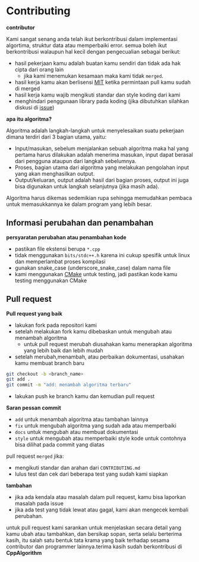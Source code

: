 # Contributing

**contributor**

Kami sangat senang anda telah ikut berkontribusi dalam implementasi algortima, struktur data atau memperbaiki error.
semua boleh ikut berkontribusi walaupun hal kecil dengan pengecualian sebagai berikut:

- hasil pekerjaan kamu adalah buatan kamu sendiri dan tidak ada hak cipta dari orang lain
  - jika kami menemukan kesamaan maka kami tidak `merged`.
- hasil kerja kamu akan berlisensi [MIT](LICENSE) ketika permintaan pull kamu sudah di merged
- hasil kerja kamu wajib mengikuti standar dan style koding dari kami
- menghindari penggunaan library pada koding (jika dibutuhkan silahkan diskusi di [issue](https://github.com/bellshade/CppAlgorithm/issues))

**apa itu algoritma?**

Algoritma adalah langkah-langkah untuk menyelesaikan suatu pekerjaan dimana terdiri dari 3 bagian utama, yaitu:

- Input/masukan, sebelum menjalankan sebuah algoritma maka hal yang pertama harus dilakukan adalah menerima masukan, input dapat berasal dari pengguna ataupun dari langkah sebelumnya.
- Proses, bagian utama dari algoritma yang melakukan pengolahan input yang akan menghasilkan output.
- Output/keluaran, output adalah hasil dari bagian proses, output ini juga bisa digunakan untuk langkah selanjutnya (jika masih ada).

Algoritma harus dikemas sedemikian rupa sehingga memudahkan pembaca untuk memasukkannya ke dalam program yang lebih besar.

## Informasi perubahan dan penambahan
**persyaratan perubahan atau penambahan kode**
- pastikan file ekstensi berupa ``*.cpp``
- tidak menggunakan ``bits/stdc++.h`` karena ini cukup spesifik untuk linux dan memperlambat proses kompilasi
- gunakan snake_case (underscore_snake_case) dalam nama file
- kami menggunakan [CMake](https://cmake.org/) untuk testing, jadi pastikan kode kamu testing menggunakan CMake

## Pull request
**Pull request yang baik**
- lakukan fork pada repositori kami
- setelah melakukan fork kamu dibebaskan untuk mengubah atau menambah algoritma
    - untuk pull request merubah diusahakan kamu menerapkan algoritma yang lebih baik dan lebih mudah
- setelah merubah,menambah, atau perbaikan dokumentasi, usahakan kamu membuat branch baru
```bash
git checkout -b <branch_name>
git add .
git commit -m "add: menambah algoritma terbaru"
```
- lakukan push ke branch kamu dan kemudian pull request

**Saran pessan commit**
- ``add`` untuk menambah algoritma atau tambahan lainnya
- ``fix`` untuk mengubah algoritma yang sudah ada atau memperbaiki
- ``docs`` untuk mengubah atau membuat dokumentasi
- ``style`` untuk mengubah atau memperbaiki style kode untuk contohnya bisa dilihat pada commit yang diatas

pull request ``merged`` jika:
- mengikuti standar dan arahan dari ``CONTRIBUTING.md``
- lulus test dan cek dari beberapa test yang sudah kami siapkan

**tambahan**
- jika ada kendala atau masalah dalam pull request, kamu bisa laporkan masalah pada issue
- jika ada test yang tidak lewat atau gagal, kami akan mengecek kembali perubahan.

untuk pull request kami sarankan untuk menjelaskan secara detail yang kamu ubah atau tambahkan, dan bersikap sopan, serta selalu berterima kasih, itu salah satu bentuk tata krama yang baik terhadap sesama contributor dan programmer lainnya.terima kasih sudah berkontribusi di **CppAlgorithm**
